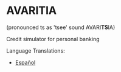 # AVARITIA #
(pronounced ts as 'tsee' sound AVARI**TS**IA)

Credit simulator for personal banking

Language Translations:

+ [Español](assets/docs/translations/es/README_es_CO.md)